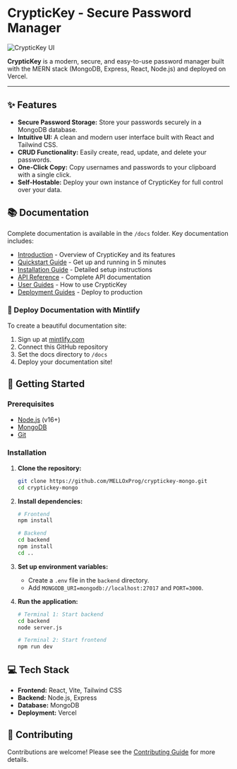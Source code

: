 # CrypticKey - Secure Password Manager

![CrypticKey UI](/public/images/cryptickey-ui.png)

**CrypticKey** is a modern, secure, and easy-to-use password manager built with the MERN stack (MongoDB, Express, React, Node.js) and deployed on Vercel.

---

## ✨ Features

- **Secure Password Storage:** Store your passwords securely in a MongoDB database.
- **Intuitive UI:** A clean and modern user interface built with React and Tailwind CSS.
- **CRUD Functionality:** Easily create, read, update, and delete your passwords.
- **One-Click Copy:** Copy usernames and passwords to your clipboard with a single click.
- **Self-Hostable:** Deploy your own instance of CrypticKey for full control over your data.

## 📚 Documentation

Complete documentation is available in the `/docs` folder. Key documentation includes:

- [Introduction](docs/introduction.mdx) - Overview of CrypticKey and its features
- [Quickstart Guide](docs/quickstart.mdx) - Get up and running in 5 minutes
- [Installation Guide](docs/installation.mdx) - Detailed setup instructions
- [API Reference](docs/api-reference/introduction.mdx) - Complete API documentation
- [User Guides](docs/guides/overview.mdx) - How to use CrypticKey
- [Deployment Guides](docs/deployment/vercel.mdx) - Deploy to production

### 🚀 Deploy Documentation with Mintlify

To create a beautiful documentation site:

1. Sign up at [mintlify.com](https://mintlify.com)
2. Connect this GitHub repository
3. Set the docs directory to `/docs`
4. Deploy your documentation site!

## 🚀 Getting Started

### Prerequisites

- [Node.js](https://nodejs.org/) (v16+)
- [MongoDB](https://www.mongodb.com/try/download/community)
- [Git](https://git-scm.com/downloads)

### Installation

1.  **Clone the repository:**
    ```bash
    git clone https://github.com/MELLOxProg/cryptickey-mongo.git
    cd cryptickey-mongo
    ```

2.  **Install dependencies:**
    ```bash
    # Frontend
    npm install

    # Backend
    cd backend
    npm install
    cd ..
    ```

3.  **Set up environment variables:**
    -   Create a `.env` file in the `backend` directory.
    -   Add `MONGODB_URI=mongodb://localhost:27017` and `PORT=3000`.

4.  **Run the application:**
    ```bash
    # Terminal 1: Start backend
    cd backend
    node server.js

    # Terminal 2: Start frontend
    npm run dev
    ```

## 💻 Tech Stack

- **Frontend:** React, Vite, Tailwind CSS
- **Backend:** Node.js, Express
- **Database:** MongoDB
- **Deployment:** Vercel

## 🤝 Contributing

Contributions are welcome! Please see the [Contributing Guide](docs/development/contributing.mdx) for more details.





